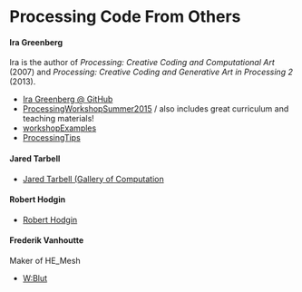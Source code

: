 # Processing Code From Others

#### Ira Greenberg

Ira is the author of *Processing: Creative Coding and Computational Art* (2007) and *Processing: Creative Coding and Generative Art in Processing 2* (2013).

* [Ira Greenberg @ GitHub](https://github.com/irajgreenberg)
* [ProcessingWorkshopSummer2015](https://github.com/irajgreenberg/ProcessingWorkshopSummer2015) / also includes great curriculum and teaching materials!
* [workshopExamples](https://github.com/irajgreenberg/workshopExamples)
* [ProcessingTips](https://github.com/irajgreenberg/ProcessingTips)

#### Jared Tarbell

* [Jared Tarbell (Gallery of Computation](http://www.complexification.net/gallery/)

#### Robert Hodgin

* [Robert Hodgin](http://roberthodgin.com/)

#### Frederik Vanhoutte

Maker of HE_Mesh

* [W:Blut](http://www.wblut.com/)
